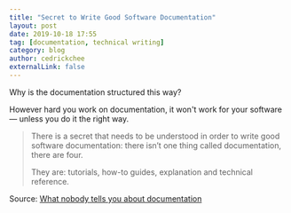 ```yaml
---
title: "Secret to Write Good Software Documentation"
layout: post
date: 2019-10-18 17:55
tag: [documentation, technical writing]
category: blog
author: cedrickchee
externalLink: false
---
```


Why is the documentation structured this way?

However hard you work on documentation, it won't work for your software — unless you do it the right way.

> There is a secret that needs to be understood in order to write good software documentation: there isn’t one thing called documentation, there are four.
>
> They are: tutorials, how-to guides, explanation and technical reference.

Source: [What nobody tells you about documentation](https://www.divio.com/blog/documentation)

